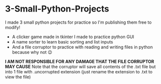 # 3-Small-Python-Projects
I made 3 small python projects for practice so I'm publishing them free to modify!

- A clicker game made in tkinter I made to practice python GUI
- A name sorter to learn basic sorting and list inputs
- And a file corruptor to practice with reading and writing files in python because why not 😉

**I AM NOT RESPONSIBLE FOR ANY DAMAGE THAT THE FILE CORRUPTOR MAY CAUSE**
Note that the corruptor will save all contents of the .txt file but into 1 file with .uncorrupted extension (just rename the extension to .txt to view the file)
